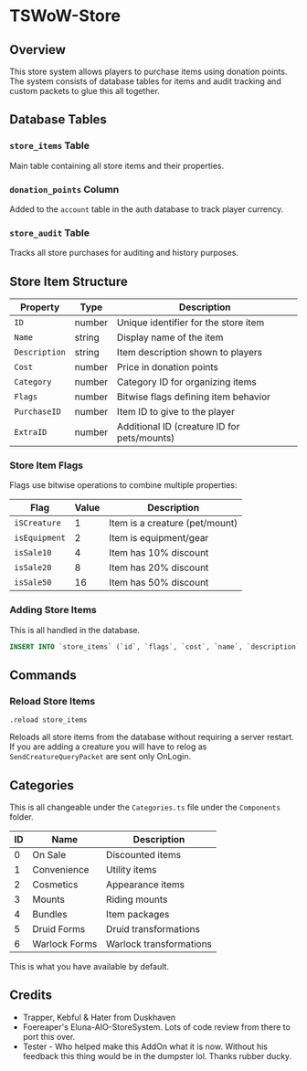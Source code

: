 # TSWoW-Store

## Overview
This store system allows players to purchase items using donation points. The system consists of database tables for items and audit tracking and custom packets to glue this all together.

## Database Tables

### `store_items` Table
Main table containing all store items and their properties.

### `donation_points` Column
Added to the `account` table in the auth database to track player currency.

### `store_audit` Table
Tracks all store purchases for auditing and history purposes.

## Store Item Structure

| Property | Type | Description |
|----------|------|-------------|
| `ID` | number | Unique identifier for the store item |
| `Name` | string | Display name of the item |
| `Description` | string | Item description shown to players |
| `Cost` | number | Price in donation points |
| `Category` | number | Category ID for organizing items |
| `Flags` | number | Bitwise flags defining item behavior |
| `PurchaseID` | number | Item ID to give to the player |
| `ExtraID` | number | Additional ID (creature ID for pets/mounts) |

### Store Item Flags

Flags use bitwise operations to combine multiple properties:

| Flag | Value | Description |
|------|-------|-------------|
| `iSCreature` | 1 | Item is a creature (pet/mount) |
| `isEquipment` | 2 | Item is equipment/gear |
| `isSale10` | 4 | Item has 10% discount |
| `isSale20` | 8 | Item has 20% discount |
| `isSale50` | 16 | Item has 50% discount |

### Adding Store Items
This is all handled in the database.

```sql
INSERT INTO `store_items` (`id`, `flags`, `cost`, `name`, `description`, `category`, `purchase_id`, `extra_id`) VALUES (1, 1, 1, 'Swift Spectral Tiger', 'A majestic spectral tiger mount', 3, 33225, 24004);
```

## Commands

### Reload Store Items
```
.reload store_items
```
Reloads all store items from the database without requiring a server restart. If you are adding a creature you will have to relog as `SendCreatureQueryPacket` are sent only OnLogin.

## Categories 
This is all changeable under the `Categories.ts` file under the `Components` folder. 

| ID | Name | Description |
|----|------|-------------|
| 0 | On Sale | Discounted items |
| 1 | Convenience | Utility items |
| 2 | Cosmetics | Appearance items |
| 3 | Mounts | Riding mounts |
| 4 | Bundles | Item packages |
| 5 | Druid Forms | Druid transformations |
| 6 | Warlock Forms | Warlock transformations |

This is what you have available by default.

## Credits

- Trapper, Kebful & Hater from Duskhaven
- Foereaper's Eluna-AIO-StoreSystem. Lots of code review from there to port this over.
- Tester - Who helped make this AddOn what it is now. Without his feedback this thing would be in the dumpster lol. Thanks rubber ducky.
